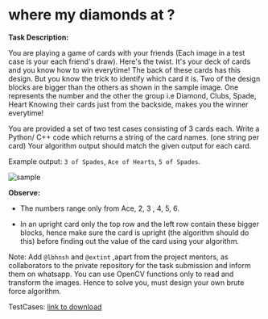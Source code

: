 <h1>where my diamonds at ?</h1>

**Task Description:**

You are playing a game of cards with your friends (Each image in a test case is your each friend's draw). Here's the twist. It's your deck of cards and you know how to win everytime!
The back of these cards has this design. But you know the trick to identify which card it is. Two of the design blocks are bigger than the others as shown in the sample image. One represents the number and the other the group i.e Diamond, Clubs, Spade, Heart
Knowing their cards just from the backside, makes you the winner everytime! 

You are provided a set of two test cases consisting of 3 cards each. 
Write a Python/ C++ code which returns a string of the card names. (one string per card) 
Your algorithm output should match the given output for each card.

Example output: ```3 of Spades```, ```Ace of Hearts```, ```5 of Spades```. 

![sample](https://media.discordapp.net/attachments/1056190091862749215/1249796356005040148/testtt.png?ex=666943cf&is=6667f24f&hm=317d42f11a7148a1d084cdeca9ddb324ae08e594b4421aa248aca8c39f4a7f3c&)

**Observe:**

- The numbers range only from Ace, 2, 3 , 4, 5, 6.

- In an upright card only the top row and the left row contain these bigger blocks, hence make sure the card is upright (the algorithm should do this) before finding out the value of the card using your algorithm.

Note:
Add ```@lbhnsh``` and ```@extint``` ,apart from the project mentors, as collaborators to the private repository for the task submission and inform them on whatsapp.
You can use OpenCV functions only to read and transform the images. Hence to solve you, must design your own brute force algorithm.

TestCases: [link to download](https://drive.google.com/file/d/1OUB3nNahKk7GdAJDK8QIP9fr1L65Mz9k/view?usp=sharing)
